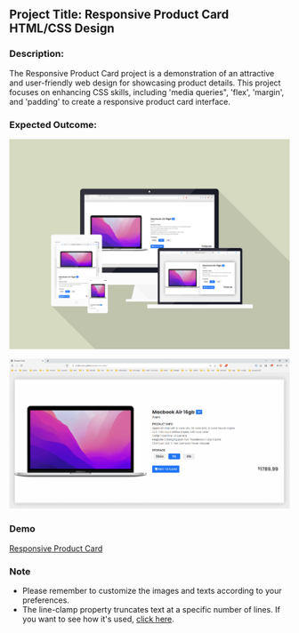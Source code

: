## Project Title: Responsive Product Card HTML/CSS Design

### Description:

The Responsive Product Card project is a demonstration of an attractive and user-friendly web design for showcasing product details. This project focuses on enhancing CSS skills, including 'media queries", 'flex',  'margin', and 'padding' to create a responsive product card interface.

### Expected Outcome:

![Responsive Product Card](./productcard.png)
<br>

![Responsive Product Card](./productcard.gif)

### Demo

[Responsive Product Card](https://anthonyins.github.io/product-card/)

### Note

- Please remember to customize the images and texts according to your preferences.
- The line-clamp property truncates text at a specific number of lines. If you want to see how it's used, [click here](https://benmarshall.me/modern-css/#line-clamp).
